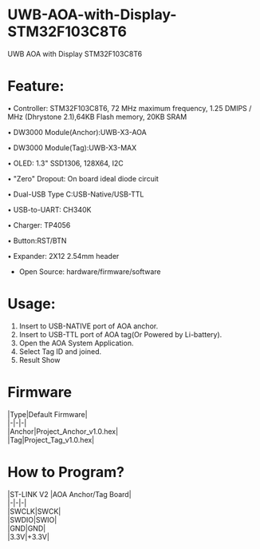 # UWB-AOA-with-Display-STM32F103C8T6

UWB AOA with Display STM32F103C8T6



# Feature:

• Controller: STM32F103C8T6, 72 MHz maximum frequency, 1.25 DMIPS / MHz (Dhrystone 2.1),64KB Flash memory, 20KB SRAM  

• DW3000 Module(Anchor):UWB-X3-AOA  

• DW3000 Module(Tag):UWB-X3-MAX  

• OLED: 1.3" SSD1306, 128X64, I2C  

• "Zero" Dropout: On board ideal diode circuit  

• Dual-USB Type C:USB-Native/USB-TTL  

• USB-to-UART: CH340K  

• Charger: TP4056  

• Button:RST/BTN  

• Expander: 2X12 2.54mm header  

* Open Source: hardware/firmware/software  

# Usage:

1. Insert to USB-NATIVE port of AOA anchor.  
2. Insert to USB-TTL port of AOA tag(Or Powered by Li-battery).  
3. Open the AOA System Application.  
4. Select Tag ID and joined.  
5. Result Show  



# Firmware

|Type|Default Firmware|  
|-|-|-|  
|Anchor|Project\_Anchor\_v1.0.hex|  
|Tag|Project\_Tag\_v1.0.hex|  

# How to Program?

|ST-LINK V2 |AOA Anchor/Tag Board|  
|-|-|-|  
|SWCLK|SWCK|  
|SWDIO|SWIO|  
|GND|GND|  
|3.3V|+3.3V|  


